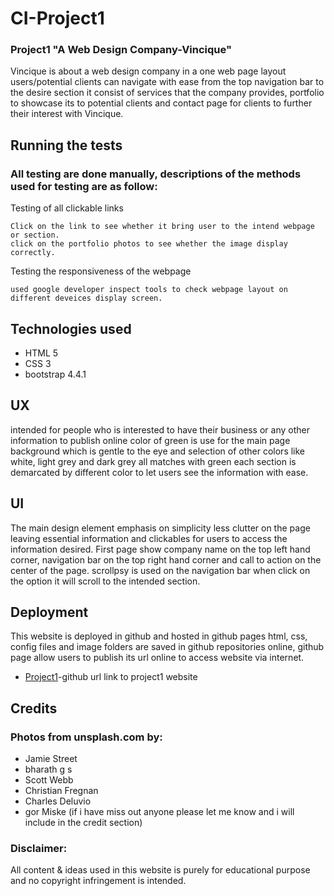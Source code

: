 # CI-Project1
### Project1 "A Web Design Company-Vincique"

Vincique is about a web design company in a one web page layout users/potential clients can navigate with ease from the top navigation bar to the desire section it consist of services that the company provides,
portfolio to showcase its to potential clients and contact page for clients to further their interest with Vincique.

## Running the tests
### All testing are done manually, descriptions of the methods used for testing are as follow:

Testing of all clickable links
```
Click on the link to see whether it bring user to the intend webpage or section.
click on the portfolio photos to see whether the image display correctly.
```
Testing the responsiveness of the webpage
```
used google developer inspect tools to check webpage layout on different deveices display screen. 
```
## Technologies used
* HTML 5
* CSS 3
* bootstrap 4.4.1

## UX
intended for people who is interested to have their business or any other information to publish online
color of green is use for the main page background which is gentle to the eye and selection of other colors like white, light grey and dark grey all matches with green each section is demarcated by different color to let users see the information with ease.

## UI
The main design element emphasis on simplicity less clutter on the page leaving essential information and clickables for users to access the information desired.
First page show company name on the top left hand corner, navigation bar on the top right hand corner and call to action on the center of the page.
scrollpsy is used on the navigation bar when click on the option it will scroll to the intended section.

## Deployment
This website is deployed in github and hosted in github pages html, css, config files and image folders are saved in github repositories online, github page allow users to publish its url online
to access website via internet.
* [Project1](https://lionelng-ci.github.io/CI-Project1/)-github url link to project1 website

## Credits

### Photos from unsplash.com by:
* Jamie Street
* bharath g s
* Scott Webb
* Christian Fregnan
* Charles Deluvio
* gor Miske
(if i have miss out anyone please let me know and i will include in the credit section)

### Disclaimer:

All content & ideas used in this website is purely for educational purpose and no copyright infringement is intended.


